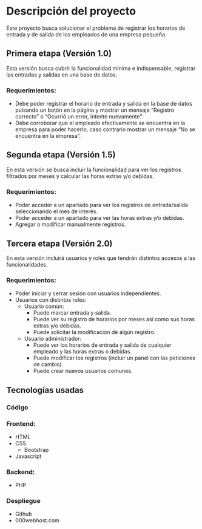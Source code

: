 # Descripción del proyecto
Este proyecto busca solucionar el problema de registrar los horarios de entrada y de salida de los empleados de una empresa pequeña.

## Primera etapa (Versión 1.0)

Esta versión busca cubrir la funcionalidad mínima e indispensable, registrar las entradas y salidas en una base de datos.

### Requerimientos:

- Debe poder registrar el horario de entrada y salida en la base de datos pulsando un botón en la página y mostrar un mensaje “Registro correcto” o “Ocurrió un error, intente nuevamente”.
- Debe corroborar que el empleado efectivamente se encuentra en la empresa para poder hacerlo, caso contrario mostrar un mensaje “No se encuentra en la empresa”.

## Segunda etapa (Versión 1.5)

En esta versión se busca incluir la funcionalidad para ver los registros filtrados por meses y calcular las horas extras y/o debidas.

### Requerimientos:

- Poder acceder a un apartado para ver los registros de entrada/salida seleccionando el mes de interés.
- Poder acceder a un apartado para ver las horas extras y/o debidas.
- Agregar o modificar manualmente registros.

## Tercera etapa (Versión 2.0)

En esta versión incluirá usuarios y roles que tendrán distintos accesos a las funcionalidades.

### Requerimientos:

- Poder iniciar y cerrar sesión con usuarios independientes.
- Usuarios con distintos roles:
    - Usuario común:
        - Puede marcar entrada y salida.
        - Puede ver su registro de horarios por meses así como sus horas extras y/o debidas.
        - Puede solicitar la modificación de algún registro.
    - Usuario administrador:
        - Puede ver los horarios de entrada y salida de cualquier empleado y las horas extras o debidas.
        - Puede modificar los registros (incluir un panel con las peticiones de cambio).
        - Puede crear nuevos usuarios comunes.

## Tecnologías usadas

### Código

### Frontend:

- HTML
- CSS
    - Bootstrap
- Javascript

### Backend:

- PHP

### Despliegue

- Github
- 000webhost.com
